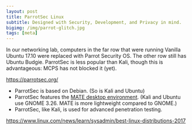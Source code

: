 ```yaml
---
layout: post
title: ParrotSec Linux
subtitle: Designed with Security, Development, and Privacy in mind.
bigimg: /img/parrot-glitch.jpg
tags: [meta]
---
```


In our networking lab, computers in the far row that were running Vanilla Ubuntu 17.10 were replaced with Parrot Security OS. The other row still has Ubuntu Budgie. ParrotSec is less popular than Kali, though this is advantageous: MCPS has not blocked it (yet).

<https://parrotsec.org/>

- ParrotSec is based on Debian. <light>(So is Kali and Ubuntu)</light>
- ParrotSec features the [MATE desktop environment](https://mate-desktop.org/). (Kali and Ubuntu use GNOME 3.26. MATE is more lightweight compared to GNOME.)
- ParrotSec, like Kali, is used for advanced penetration testing.

<https://www.linux.com/news/learn/sysadmin/best-linux-distributions-2017>
